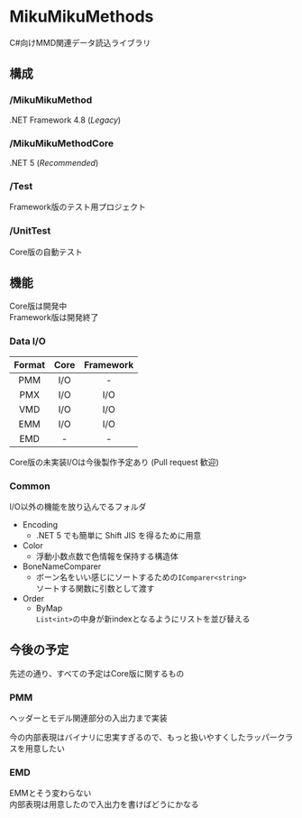 # MikuMikuMethods
C#向けMMD関連データ読込ライブラリ

## 構成
### /MikuMikuMethod
.NET Framework 4.8 (*Legacy*)
### /MikuMikuMethodCore
.NET 5 (*Recommended*)
### /Test
Framework版のテスト用プロジェクト
### /UnitTest
Core版の自動テスト

## 機能
Core版は開発中  
Framework版は開発終了

### Data I/O 

|Format|Core|Framework|
|:----:|:--:|:-------:|
|PMM|I/O|-|
|PMX|I/O|I/O|
|VMD|I/O|I/O|
|EMM|I/O|I/O|
|EMD|-|-|

Core版の未実装I/Oは今後製作予定あり
(Pull request 歓迎)

### Common
I/O以外の機能を放り込んでるフォルダ

- Encoding
  - .NET 5 でも簡単に Shift JIS を得るために用意
- Color
  - 浮動小数点数で色情報を保持する構造体
- BoneNameComparer
  - ボーン名をいい感じにソートするための`IComparer<string>`  
    ソートする関数に引数として渡す
- Order
  - ByMap  
    `List<int>`の中身が新indexとなるようにリストを並び替える

## 今後の予定
先述の通り、すべての予定はCore版に関するもの

### PMM
ヘッダーとモデル関連部分の入出力まで実装

今の内部表現はバイナリに忠実すぎるので、もっと扱いやすくしたラッパークラスを用意したい

### EMD
EMMとそう変わらない  
内部表現は用意したので入出力を書けばどうにかなる
